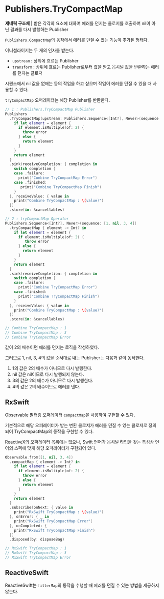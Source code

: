 # Publishers.TryCompactMap

**제네릭 구조체** | 받은 각각의 요소에 대하여 에러를 던지는 클로저를 호출하여 nil이 아닌 결과를 다시 발행하는 Publisher

`Publishers.CompactMap`의 동작에서 에러를 던질 수 있는 기능이 추가된 형태다.

이니셜라이저는 두 개의 인자를 받는다.

- `upstream` : 상위에 흐르는 Publisher
- `transform` : 상위에 흐르는 Publisher로부터 값을 받고 옵셔널 값을 반환하는 에러를 던지는 클로저

시퀀스에서 nil 값을 없애는 등의 작업을 하고 싶으며 작업이 에러를 던질 수 있을 때 사용할 수 있다.

`tryCompactMap` 오퍼레이터는 해당 Publisher를 반환한다.

```swift
// 1 : Publishers.TryCompactMap Publisher
Publishers
  .TryCompactMap(upstream: Publishers.Sequence<[Int?], Never>(sequence: [1, nil, 3, 4])) { element -> Int? in
    if let element = element {
      if element.isMultiple(of: 2) {
        throw error
      } else {
        return element
      }
    }
    return element
  }
  .sink(receiveCompletion: { completion in
    switch completion {
    case .failure:
      print("Combine TryCompactMap Error")
    case .finished:
       print("Combine TryCompactMap Finish")
    }
  }, receiveValue: { value in
    print("Combine TryCompactMap : \(value)")
  })
  .store(in: &cancellables)

// 2 : tryCompactMap Operator
Publishers.Sequence<[Int?], Never>(sequence: [1, nil, 3, 4])
  .tryCompactMap { element -> Int? in
    if let element = element {
      if element.isMultiple(of: 2) {
         throw error
      } else {
        return element
      }
    }
    return element
  }
  .sink(receiveCompletion: { completion in
    switch completion {
    case .failure:
      print("Combine TryCompactMap Error")
    case .finished:
      print("Combine TryCompactMap Finish")
    }
  }, receiveValue: { value in
    print("Combine TryCompactMap : \(value)")
  })
  .store(in: &cancellables)

// Combine TryCompactMap : 1
// Combine TryCompactMap : 3
// Combine TryCompactMap Error
```

값이 2의 배수이면 에러를 던지는 로직을 작성하였다.

그러므로 1, nil, 3, 4의 값을 순서대로 내는 Publisher는 다음과 같이 동작한다.

1. 1의 값은 2의 배수가 아니므로 다시 발행한다.
2. nil 값은 nil이므로 다시 발행되지 않는다.
3. 3의 값은 2의 배수가 아니므로 다시 발행한다.
4. 4의 값은 2의 배수이므로 에러를 낸다.

## RxSwift

Observable 필터링 오퍼레이터 `compactMap`을 사용하여 구현할 수 있다.

기본적으로 해당 오퍼레이터가 받는 변환 클로저가 에러를 던질 수 있는 클로저로 정의되어 TryCompactMap의 동작을 구현할 수 있다.

ReactiveX의 오퍼레이터 목록에는 없으나, Swift 언어가 옵셔널 타입을 갖는 특성상 언어의 스펙에 맞게 해당 오퍼레이터가 구현되어 있다.

```swift
Observable.from([1, nil, 3, 4])
  .compactMap { element -> Int? in
    if let element = element {
      if element.isMultiple(of: 2) {
        throw error
      } else {
        return element
      }
    }
    return element
  }
  .subscribe(onNext: { value in
    print("RxSwift TryCompactMap : \(value)")
  }, onError: { _ in
    print("RxSwift TryCompactMap Error")
  }, onCompleted: {
    print("RxSwift TryCompactMap Finish")
  })
  .disposed(by: disposeBag)

// RxSwift TryCompactMap : 1
// RxSwift TryCompactMap : 3
// RxSwift TryCompactMap Error
```

## ReactiveSwift

ReactiveSwift는 `filterMap`의 동작을 수행할 때 에러를 던질 수 있는 방법을 제공하지 않는다.